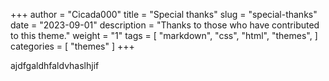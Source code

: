 +++
author = "Cicada000"
title = "Special thanks"
slug = "special-thanks"
date = "2023-09-01"
description = "Thanks to those who have contributed to this theme."
weight = "1"
tags = [
    "markdown",
    "css",
    "html",
    "themes",
]
categories = [
    "themes"
]
+++

ajdfgaldhfaldvhaslhjif